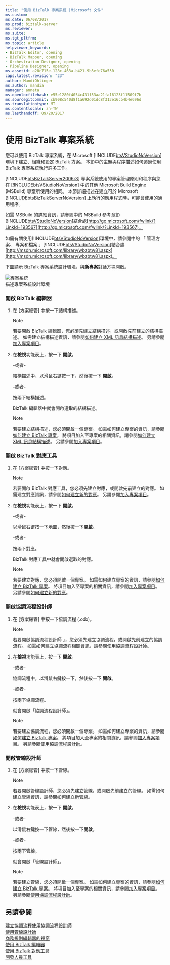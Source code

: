 ```yaml
---
title: "使用 BizTalk 專案系統 |Microsoft 文件"
ms.custom: 
ms.date: 06/08/2017
ms.prod: biztalk-server
ms.reviewer: 
ms.suite: 
ms.tgt_pltfrm: 
ms.topic: article
helpviewer_keywords:
- BizTalk Editor, opening
- BizTalk Mapper, opening
- Orchestration Designer, opening
- Pipeline Designer, opening
ms.assetid: a28c715e-128c-463a-b421-9b3efe76a530
caps.latest.revision: "23"
author: MandiOhlinger
ms.author: mandia
manager: anneta
ms.openlocfilehash: e55e1280f4054c431f53aa21fa16123f11509f7b
ms.sourcegitcommit: cb908c540d8f1a692d01dc8f313e16cb4b4e696d
ms.translationtype: MT
ms.contentlocale: zh-TW
ms.lasthandoff: 09/20/2017
---
```

# <a name="using-the-biztalk-project-system"></a>使用 BizTalk 專案系統
您可以使用 BizTalk 專案系統，在 Microsoft [!INCLUDE[btsVStudioNoVersion](../includes/btsvstudionoversion-md.md)] 環境下建立、組織和設定 BizTalk 方案。 本節中的主題與程序描述如何透過使用 BizTalk 專案系統執行許多工作。  
  
 [!INCLUDE[btsBizTalkServer2006r3](../includes/btsbiztalkserver2006r3-md.md)] 專案系統使用的專案管理原則和程序與您在 [!INCLUDE[btsVStudioNoVersion](../includes/btsvstudionoversion-md.md)] 中的其他 Microsoft Build Engine (MSBuild) 專案所使用的相同。 本節詳細描述在建立可於 Microsoft [!INCLUDE[btsBizTalkServerNoVersion](../includes/btsbiztalkservernoversion-md.md)] 上執行的應用程式時，可能會使用的通用程序。  
  
 如需 MSBuild 的詳細資訊，請參閱中的 MSBuild 參考章節[!INCLUDE[btsVStudioNoVersion](../includes/btsvstudionoversion-md.md)]結合處[http://go.microsoft.com/fwlink/?LinkId=193567](http://go.microsoft.com/fwlink/?LinkId=193567)。  
  
 如需有關使用[!INCLUDE[btsVStudioNoVersion](../includes/btsvstudionoversion-md.md)]環境中，請參閱中的 「 管理方案、 專案和檔案 」[!INCLUDE[btsVStudioNoVersion](../includes/btsvstudionoversion-md.md)]結合處[http://msdn.microsoft.com/library/wbzbtw81.aspx](http://msdn.microsoft.com/library/wbzbtw81.aspx)。  
  
 下圖顯示 BizTalk 專案系統設計環境，與**新專案**對話方塊開啟。  
  
 ![專案系統](../core/media/bts-biztalk2009-projectsystems.gif "bts_BizTalk2009_ProjectSystems")  
描述專案系統設計環境  
  
### <a name="to-open-biztalk-editor"></a>開啟 BizTalk 編輯器  
  
1.  在 [方案總管] 中按一下結構描述。  
  
    > [!NOTE]
    >  若要開啟 BizTalk 編輯器，您必須先建立結構描述，或開啟先前建立的結構描述。 如需建立結構描述資訊，請參閱[如何建立 XML 訊息結構描述](../core/how-to-create-schemas-for-xml-messages.md)。 另請參閱[加入專案項目](../core/adding-project-items.md)。  
  
2.  在**檢視**功能表上，按一下 **開啟**。  
  
     -或者-  
  
     結構描述中，以滑鼠右鍵按一下，然後按一下 **開啟**。  
  
     -或者-  
  
     按兩下結構描述。  
  
     BizTalk 編輯器中就會開啟選取的結構描述。  
  
    > [!NOTE]
    >  若要建立結構描述，您必須開啟一個專案。 如需如何建立專案的資訊，請參閱[如何建立 BizTalk 專案](../core/how-to-create-biztalk-projects.md)。 將項目加入至專案的相關資訊，請參閱[如何建立 XML 訊息結構描述](../core/how-to-create-schemas-for-xml-messages.md)。 另請參閱[加入專案項目](../core/adding-project-items.md)。  
  
### <a name="to-open-biztalk-mapper"></a>開啟 BizTalk 對應工具  
  
1.  在 [方案總管] 中按一下對應。  
  
    > [!NOTE]
    >  若要開啟 BizTalk 對應工具，您必須先建立對應，或開啟先前建立的對應。 如需建立對應資訊，請參閱[如何建立新的對應](../core/how-to-create-new-maps.md)。 另請參閱[加入專案項目](../core/adding-project-items.md)。  
  
2.  在**檢視**功能表上，按一下 **開啟**。  
  
     -或者-  
  
     以滑鼠右鍵按一下地圖，然後按一下**開啟**。  
  
     -或者-  
  
     按兩下對應。  
  
     BizTalk 對應工具中就會開啟選取的對應。  
  
    > [!NOTE]
    >  若要建立對應，您必須開啟一個專案。 如需如何建立專案的資訊，請參閱[如何建立 BizTalk 專案](../core/how-to-create-biztalk-projects.md)。 將項目加入至專案的相關資訊，請參閱[加入專案項目](../core/adding-project-items.md)。 另請參閱[如何建立新的對應](../core/how-to-create-new-maps.md)。  
  
### <a name="to-open-orchestration-designer"></a>開啟協調流程設計師  
  
1.  在 [方案總管] 中按一下協調流程 (.odx)。  
  
    > [!NOTE]
    >  若要開啟協調流程設計師 」，您必須先建立協調流程，或開啟先前建立的協調流程。 如需如何建立協調流程相關資訊，請參閱[使用協調流程設計師](../core/working-in-orchestration-designer.md)。  
  
2.  在**檢視**功能表上，按一下 **開啟**。  
  
     -或者-  
  
     協調流程中，以滑鼠右鍵按一下，然後按一下 **開啟**。  
  
     -或者-  
  
     按兩下協調流程。  
  
     就會開啟「協調流程設計師」。  
  
    > [!NOTE]
    >  若要建立協調流程，您必須開啟一個專案。 如需如何建立專案的資訊，請參閱[如何建立 BizTalk 專案](../core/how-to-create-biztalk-projects.md)。 將項目加入至專案的相關資訊，請參閱[加入專案項目](../core/adding-project-items.md)。 另請參閱[使用協調流程設計師](../core/working-in-orchestration-designer.md)。  
  
### <a name="to-open-pipeline-designer"></a>開啟管線設計師  
  
1.  在 [方案總管] 中按一下管線。  
  
    > [!NOTE]
    >  若要開啟管線設計師，您必須先建立管線，或開啟先前建立的管線。 如需如何建立管線資訊，請參閱[如何建立新管線](../core/how-to-create-a-new-pipeline.md)。  
  
2.  在**檢視**功能表上，按一下 **開啟**。  
  
     -或者-  
  
     以滑鼠右鍵按一下管線，然後按一下**開啟**。  
  
     -或者-  
  
     按兩下管線。  
  
     就會開啟「管線設計師」。  
  
    > [!NOTE]
    >  若要建立管線，您必須開啟一個專案。 如需如何建立專案的資訊，請參閱[如何建立 BizTalk 專案](../core/how-to-create-biztalk-projects.md)。 將項目加入至專案的相關資訊，請參閱[加入專案項目](../core/adding-project-items.md)。 另請參閱[使用協調流程設計師](../core/working-in-orchestration-designer.md)。  
  
## <a name="see-also"></a>另請參閱  
 [建立協調流程使用協調流程設計師](../core/creating-orchestrations-using-orchestration-designer.md)   
 [使用管線設計師](../core/using-pipeline-designer.md)   
 [商務規則編輯器的視窗](../core/windows-of-the-business-rule-composer.md)   
 [使用 BizTalk 編輯器](../core/using-biztalk-editor.md)   
 [使用 BizTalk 對應工具](../core/using-biztalk-mapper.md)   
 [開發人員工具](../core/developer-tools.md)